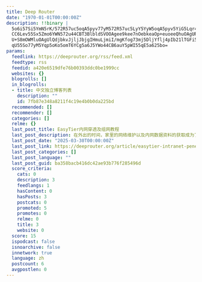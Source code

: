 ```yaml
---
title: Deep Router
date: "1970-01-01T00:00:00Z"
description: !!binary |
  5o6i57Si5YmN5rK/572R57uc5oqA5pyv77yM572R57uc5LyY5YyW5oqA5pyv5YiG5Lqr44
  CC6Lev55Sx5Zmo6YWN572u44CBT3BlbldSVOOAgee9kee7nOebkeaOp+euoeeQhuOAgURO
  U+S8mOWMluOAgUlQdjbkvJjljJbjgIHmuLjmiI/mgKfog73mj5DljYflj4pIb21lTGFi5b
  qU55So77yM5Yqp5oKo5omT6YCg5a6J5YWo44CB6auY5pWI55qE5a625bo=
params:
  feedlink: https://deeprouter.org/rss/feed.xml
  feedtype: rss
  feedid: a420e6519dfe76b00393ddc0be1999cc
  websites: {}
  blogrolls: []
  in_blogrolls:
  - title: 中文独立博客列表
    description: ""
    id: 7fb87e348a8211f4c19e4b0b0da225bd
  recommended: []
  recommender: []
  categories: []
  relme: {}
  last_post_title: EasyTier内网穿透及组网教程
  last_post_description: 在外出的时间，家里的网络维护以及内网数据资料的获取成为了一个新的难题。之前我也有尝试过使用Tailscale以及Zerotier等方式进行内网穿透回家，但是
  last_post_date: "2025-03-30T00:00:00Z"
  last_post_link: https://deeprouter.org/article/easytier-intranet-penetration-networking-guide
  last_post_categories: []
  last_post_language: ""
  last_post_guid: ba358bacb416dc42ae93b776f285496d
  score_criteria:
    cats: 0
    description: 3
    feedlangs: 1
    hasContent: 0
    hasPosts: 3
    postcats: 0
    promoted: 5
    promotes: 0
    relme: 0
    title: 3
    website: 0
  score: 15
  ispodcast: false
  isnoarchive: false
  innetwork: true
  language: zh
  postcount: 6
  avgpostlen: 0
---
```


